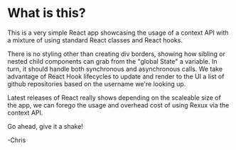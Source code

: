 # What is this?

This is a very simple React app showcasing the usage of a context API with a mixture of using standard React classes and React hooks.

There is no styling other than creating div borders, showing how sibling or nested child components can grab from the "global State" a variable.
In turn, it should handle both synchronous and asynchronous calls.  We take advantage of React Hook lifecycles to update and render to the UI a list of github repositories based on the username we're looking up.

Latest releases of React really shows depending on the scaleable size of the app, we can forego the usage and overhead cost of using Rexux via the context API.

Go ahead, give it a shake!

-Chris